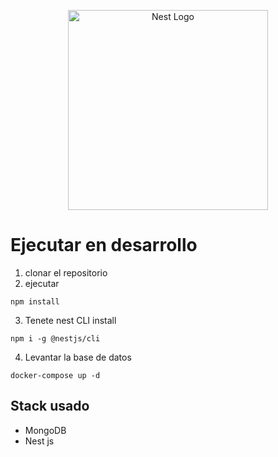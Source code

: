<p align="center">
  <a href="http://nestjs.com/" target="blank"><img src="https://nestjs.com/img/logo_text.svg" width="320" alt="Nest Logo" /></a>
</p>

# Ejecutar en desarrollo

1. clonar el repositorio 
2. ejecutar
```
npm install
```
3. Tenete nest CLI install
```
npm i -g @nestjs/cli
```

4. Levantar la base de datos

```
docker-compose up -d
```

## Stack usado

* MongoDB
* Nest js